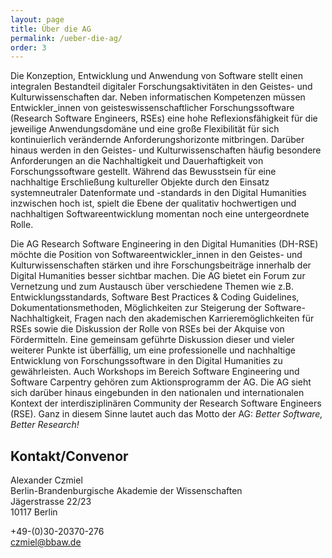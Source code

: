 ```yaml
---
layout: page
title: Über die AG
permalink: /ueber-die-ag/
order: 3
---
```



Die Konzeption, Entwicklung und Anwendung von Software stellt einen integralen Bestandteil digitaler Forschungsaktivitäten in den Geistes- und Kulturwissenschaften dar. Neben informatischen Kompetenzen müssen Entwickler_innen von geisteswissenschaftlicher Forschungssoftware (Research Software Engineers, RSEs) eine hohe Reflexionsfähigkeit für die jeweilige Anwendungsdomäne und eine große Flexibilität für sich kontinuierlich verändernde Anforderungshorizonte mitbringen. Darüber hinaus werden in den Geistes- und Kulturwissenschaften häufig besondere Anforderungen an die Nachhaltigkeit und Dauerhaftigkeit von Forschungssoftware gestellt. Während das Bewusstsein für eine nachhaltige Erschließung kultureller Objekte durch den Einsatz systemneutraler Datenformate und -standards in den Digital Humanities inzwischen hoch ist, spielt die Ebene der qualitativ hochwertigen und nachhaltigen Softwareentwicklung momentan noch eine untergeordnete Rolle.

Die AG Research Software Engineering in den Digital Humanities (DH-RSE) möchte die Position von Softwareentwickler_innen in den Geistes- und Kulturwissenschaften stärken und ihre Forschungsbeiträge innerhalb der Digital Humanities besser sichtbar machen. Die AG bietet ein Forum zur Vernetzung und zum Austausch über verschiedene Themen wie z.B. Entwicklungsstandards, Software Best Practices & Coding Guidelines, Dokumentationsmethoden, Möglichkeiten zur Steigerung der Software-Nachhaltigkeit, Fragen nach den akademischen Karrieremöglichkeiten für RSEs sowie die Diskussion der Rolle von RSEs bei der Akquise von Fördermitteln. Eine gemeinsam geführte Diskussion dieser und vieler weiterer Punkte ist überfällig, um eine professionelle und nachhaltige Entwicklung von Forschungssoftware in den Digital Humanities zu gewährleisten. Auch Workshops im Bereich Software Engineering und Software Carpentry gehören zum Aktionsprogramm der AG. Die AG sieht sich darüber hinaus eingebunden in den nationalen und internationalen Kontext der interdisziplinären Community der Research Software Engineers (RSE). Ganz in diesem Sinne lautet auch das Motto der AG: *Better Software, Better Research!*

## Kontakt/Convenor

Alexander Czmiel  
Berlin-Brandenburgische Akademie der Wissenschaften  
Jägerstrasse 22/23       
10117 Berlin    

+49-(0)30-20370-276   
czmiel@bbaw.de  
